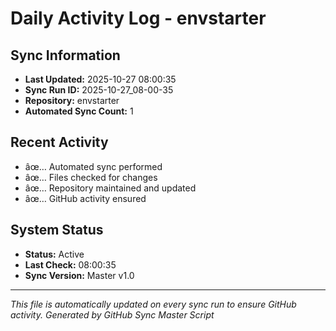 ﻿# Daily Activity Log - envstarter

## Sync Information
- **Last Updated:** 2025-10-27 08:00:35
- **Sync Run ID:** 2025-10-27_08-00-35
- **Repository:** envstarter
- **Automated Sync Count:** 1

## Recent Activity
- âœ… Automated sync performed
- âœ… Files checked for changes
- âœ… Repository maintained and updated
- âœ… GitHub activity ensured

## System Status
- **Status:** Active
- **Last Check:** 08:00:35
- **Sync Version:** Master v1.0

---
*This file is automatically updated on every sync run to ensure GitHub activity.*
*Generated by GitHub Sync Master Script*
